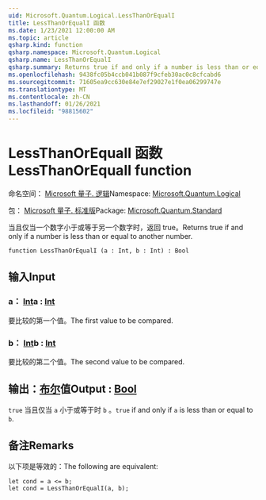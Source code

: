 ```yaml
---
uid: Microsoft.Quantum.Logical.LessThanOrEqualI
title: LessThanOrEqualI 函数
ms.date: 1/23/2021 12:00:00 AM
ms.topic: article
qsharp.kind: function
qsharp.namespace: Microsoft.Quantum.Logical
qsharp.name: LessThanOrEqualI
qsharp.summary: Returns true if and only if a number is less than or equal to another number.
ms.openlocfilehash: 9438fc05b4ccb041b087f9cfeb30ac0c8cfcabd6
ms.sourcegitcommit: 71605ea9cc630e84e7ef29027e1f0ea06299747e
ms.translationtype: MT
ms.contentlocale: zh-CN
ms.lasthandoff: 01/26/2021
ms.locfileid: "98815602"
---
```

# <a name="lessthanorequali-function"></a><span data-ttu-id="09f89-102">LessThanOrEqualI 函数</span><span class="sxs-lookup"><span data-stu-id="09f89-102">LessThanOrEqualI function</span></span>

<span data-ttu-id="09f89-103">命名空间： [Microsoft 量子. 逻辑](xref:Microsoft.Quantum.Logical)</span><span class="sxs-lookup"><span data-stu-id="09f89-103">Namespace: [Microsoft.Quantum.Logical](xref:Microsoft.Quantum.Logical)</span></span>

<span data-ttu-id="09f89-104">包： [Microsoft 量子. 标准版](https://nuget.org/packages/Microsoft.Quantum.Standard)</span><span class="sxs-lookup"><span data-stu-id="09f89-104">Package: [Microsoft.Quantum.Standard](https://nuget.org/packages/Microsoft.Quantum.Standard)</span></span>


<span data-ttu-id="09f89-105">当且仅当一个数字小于或等于另一个数字时，返回 true。</span><span class="sxs-lookup"><span data-stu-id="09f89-105">Returns true if and only if a number is less than or equal to another number.</span></span>

```qsharp
function LessThanOrEqualI (a : Int, b : Int) : Bool
```


## <a name="input"></a><span data-ttu-id="09f89-106">输入</span><span class="sxs-lookup"><span data-stu-id="09f89-106">Input</span></span>

### <a name="a--int"></a><span data-ttu-id="09f89-107">a： [Int](xref:microsoft.quantum.lang-ref.int)</span><span class="sxs-lookup"><span data-stu-id="09f89-107">a : [Int](xref:microsoft.quantum.lang-ref.int)</span></span>

<span data-ttu-id="09f89-108">要比较的第一个值。</span><span class="sxs-lookup"><span data-stu-id="09f89-108">The first value to be compared.</span></span>


### <a name="b--int"></a><span data-ttu-id="09f89-109">b： [Int](xref:microsoft.quantum.lang-ref.int)</span><span class="sxs-lookup"><span data-stu-id="09f89-109">b : [Int](xref:microsoft.quantum.lang-ref.int)</span></span>

<span data-ttu-id="09f89-110">要比较的第二个值。</span><span class="sxs-lookup"><span data-stu-id="09f89-110">The second value to be compared.</span></span>



## <a name="output--bool"></a><span data-ttu-id="09f89-111">输出：[布尔](xref:microsoft.quantum.lang-ref.bool)值</span><span class="sxs-lookup"><span data-stu-id="09f89-111">Output : [Bool](xref:microsoft.quantum.lang-ref.bool)</span></span>

<span data-ttu-id="09f89-112">`true` 当且仅当 `a` 小于或等于时 `b` 。</span><span class="sxs-lookup"><span data-stu-id="09f89-112">`true` if and only if `a` is less than or equal to `b`.</span></span>

## <a name="remarks"></a><span data-ttu-id="09f89-113">备注</span><span class="sxs-lookup"><span data-stu-id="09f89-113">Remarks</span></span>

<span data-ttu-id="09f89-114">以下项是等效的：</span><span class="sxs-lookup"><span data-stu-id="09f89-114">The following are equivalent:</span></span>

```qsharp
let cond = a <= b;
let cond = LessThanOrEqualI(a, b);
```